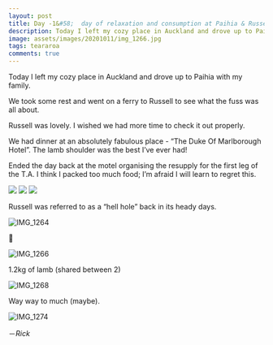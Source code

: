 ```yaml
---
layout: post
title: Day -1&#58;  day of relaxation and consumption at Paihia & Russell before the impending doom 
description: Today I left my cozy place in Auckland and drove up to Paihia with my family
image: assets/images/20201011/img_1266.jpg
tags: teararoa
comments: true
---
```


Today I left my cozy place in Auckland and drove up to Paihia with my family.

We took some rest and went on a ferry to Russell to see what the fuss was all about.

Russell was lovely. I wished we had more time to check it out properly.

We had dinner at an absolutely fabulous place - “The Duke Of Marlborough Hotel”. The lamb shoulder was the best I’ve ever had!

Ended the day back at the motel organising the resupply for the first leg of the T.A. I think I packed too much food; I’m afraid I will learn to regret this.

<div class="gallery" data-columns="3">
  <img src="/assets/images/20201011/img_1252.jpg">
  <img src="/assets/images/20201011/img_1257.jpg">
  <img src="/assets/images/20201011/img_1260.jpg">
</div>

Russell was referred to as a “hell hole” back in its heady days.

![IMG_1264](/assets/images/20201011/img_1264.jpg)

🍻

![IMG_1266](/assets/images/20201011/img_1266.jpg)

1.2kg of lamb (shared between 2)

![IMG_1268](/assets/images/20201011/img_1268.jpg)

Way way to much (maybe).

![IMG_1274](/assets/images/20201011/img_1274.jpg)


－_Rick_
